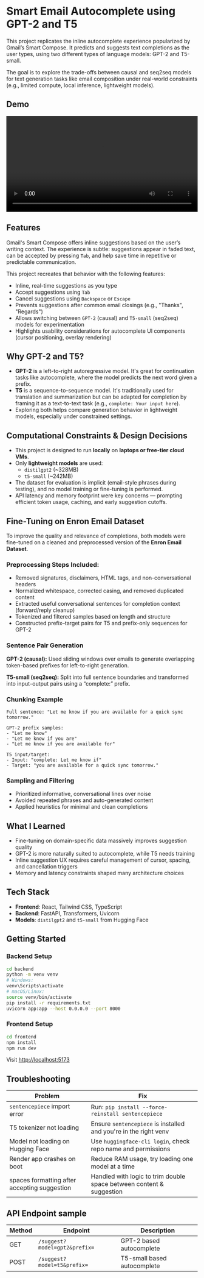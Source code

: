 # Smart Email Autocomplete using GPT-2 and T5

This project replicates the inline autocomplete experience popularized by Gmail’s Smart Compose. It predicts and suggests text completions as the user types, using two different types of language models: GPT-2 and T5-small.

The goal is to explore the trade-offs between causal and seq2seq models for text generation tasks like email composition under real-world constraints (e.g., limited compute, local inference, lightweight models).

## Demo

<video width="100%" controls>
  <source src="demo.mp4" type="video/mp4">
  Your browser does not support the video tag.
</video>

## Features

Gmail's Smart Compose offers inline suggestions based on the user’s writing context. The experience is subtle: suggestions appear in faded text, can be accepted by pressing `Tab`, and help save time in repetitive or predictable communication.

This project recreates that behavior with the following features:

- Inline, real-time suggestions as you type
- Accept suggestions using `Tab`
- Cancel suggestions using `Backspace` or `Escape`
- Prevents suggestions after common email closings (e.g., "Thanks", "Regards")
- Allows switching between `GPT-2` (causal) and `T5-small` (seq2seq) models for experimentation
- Highlights usability considerations for autocomplete UI components (cursor positioning, overlay rendering)

## Why GPT-2 and T5?

- **GPT-2** is a left-to-right autoregressive model. It's great for continuation tasks like autocomplete, where the model predicts the next word given a prefix.
- **T5** is a sequence-to-sequence model. It's traditionally used for translation and summarization but can be adapted for completion by framing it as a text-to-text task (e.g., `complete: Your input here`).
- Exploring both helps compare generation behavior in lightweight models, especially under constrained settings.

## Computational Constraints & Design Decisions

- This project is designed to run **locally** on **laptops or free-tier cloud VMs**.
- Only **lightweight models** are used:
  - `distilgpt2` (~328MB)
  - `t5-small` (~242MB)
- The dataset for evaluation is implicit (email-style phrases during testing), and no model training or fine-tuning is performed.
- API latency and memory footprint were key concerns — prompting efficient token usage, caching, and early suggestion cutoffs.

## Fine-Tuning on Enron Email Dataset

To improve the quality and relevance of completions, both models were fine-tuned on a cleaned and preprocessed version of the **Enron Email Dataset**.

### Preprocessing Steps Included:

- Removed signatures, disclaimers, HTML tags, and non-conversational headers
- Normalized whitespace, corrected casing, and removed duplicated content
- Extracted useful conversational sentences for completion context (forward/reply cleanup)
- Tokenized and filtered samples based on length and structure
- Constructed prefix–target pairs for T5 and prefix-only sequences for GPT-2

### Sentence Pair Generation

**GPT-2 (causal):** Used sliding windows over emails to generate overlapping token-based prefixes for left-to-right generation.

**T5-small (seq2seq):** Split into full sentence boundaries and transformed into input–output pairs using a “complete:” prefix.

### Chunking Example

```
Full sentence: "Let me know if you are available for a quick sync tomorrow."

GPT-2 prefix samples:
- "Let me know"
- "Let me know if you are"
- "Let me know if you are available for"

T5 input/target:
- Input: "complete: Let me know if"
- Target: "you are available for a quick sync tomorrow."
```

### Sampling and Filtering

- Prioritized informative, conversational lines over noise
- Avoided repeated phrases and auto-generated content
- Applied heuristics for minimal and clean completions

## What I Learned

- Fine-tuning on domain-specific data massively improves suggestion quality
- GPT-2 is more naturally suited to autocomplete, while T5 needs training
- Inline suggestion UX requires careful management of cursor, spacing, and cancellation triggers
- Memory and latency constraints shaped many architecture choices

## Tech Stack

- **Frontend**: React, Tailwind CSS, TypeScript
- **Backend**: FastAPI, Transformers, Uvicorn
- **Models**: `distilgpt2` and `t5-small` from Hugging Face

## Getting Started

### Backend Setup

```bash
cd backend
python -m venv venv
# Windows:
venv\Scripts\activate
# macOS/Linux:
source venv/bin/activate
pip install -r requirements.txt
uvicorn app:app --host 0.0.0.0 --port 8000
```

### Frontend Setup

```bash
cd frontend
npm install
npm run dev
```

Visit [http://localhost:5173](http://localhost:5173)

## Troubleshooting

| Problem                                | Fix                                                                 |
|----------------------------------------|----------------------------------------------------------------------|
| `sentencepiece` import error           | Run: `pip install --force-reinstall sentencepiece`                  |
| T5 tokenizer not loading               | Ensure `sentencepiece` is installed and you're in the right venv    |
| Model not loading on Hugging Face      | Use `huggingface-cli login`, check repo name and permissions        |
| Render app crashes on boot             | Reduce RAM usage, try loading one model at a time                   |
| spaces formatting after accepting suggestion  | Handled with logic to trim double space between content & suggestion |


## API Endpoint sample

| Method | Endpoint            | Description                  |
|--------|---------------------|------------------------------|
| GET   | `/suggest?model=gpt2&prefix=`         | GPT-2 based autocomplete     |
| POST   | `/suggest?model=t5&prefix=`  | T5-small based autocomplete  |

